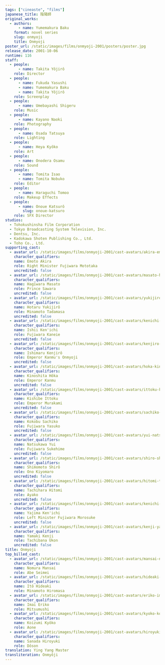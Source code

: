 ```yaml
---
tags: ["cineaste", "films"]
japanese_title: 陰陽師
original_works:
  - authors:
      - name: Yumemakura Baku
    format: novel series
    slug: onmyoji
    title: Onmyoji
poster_url: /static/images/films/onmyoji-2001/posters/poster.jpg
release_date: 2001-10-06
runtime: 116
staff:
  - people:
      - name: Takita Yôjirô
    role: Director
  - people:
      - name: Fukuda Yasushi
      - name: Yumemakura Baku
      - name: Takita Yôjirô
    role: Screenplay
  - people:
      - name: Umebayashi Shigeru
    role: Music
  - people:
      - name: Kayano Naoki
    role: Photography
  - people:
      - name: Osada Tatsuya
    role: Lighting
  - people:
      - name: Heya Kyôko
    role: Art
  - people:
      - name: Onodera Osamu
    role: Sound
  - people:
      - name: Tomita Isao
      - name: Tomita Nobuko
    role: Editor
  - people:
      - name: Haraguchi Tomoo
    role: Makeup Effects
  - people:
      - name: Onoue Katsurô
        slug: onoue-katsuro
    role: SFX Director
studios:
  - Tohokushinsha Film Corporation
  - Tokyo Broadcasting System Television, Inc.
  - Dentsu, Inc.
  - Kadokawa Shoten Publishing Co., Ltd.
  - Toho Co., Ltd.
supporting_cast:
  - avatar_url: /static/images/films/onmyoji-2001/cast-avatars/akira-emoto-0.jpg
    character_qualifiers:
    name: Emoto Akira
    role: Right Minister Fujiwara Mototaka
    uncredited: false
  - avatar_url: /static/images/films/onmyoji-2001/cast-avatars/masato-hagiwara-0.jpg
    character_qualifiers:
    name: Hagiwara Masato
    role: Prince Sawara
    uncredited: false
  - avatar_url: /static/images/films/onmyoji-2001/cast-avatars/yukijiro-hotaru-0.jpg
    character_qualifiers:
    name: Hotaru Yukijirô
    role: Minamoto Tadamasa
    uncredited: false
  - avatar_url: /static/images/films/onmyoji-2001/cast-avatars/kenichi-ishii-0.jpg
    character_qualifiers:
    name: Ishii Ken'ichi
    role: Fujiwara Kaneie
    uncredited: false
  - avatar_url: /static/images/films/onmyoji-2001/cast-avatars/kenjiro-ishimaru-0.jpg
    character_qualifiers:
    name: Ishimaru Kenjirô
    role: Emperor Kanmu's Onmyoji
    uncredited: false
  - avatar_url: /static/images/films/onmyoji-2001/cast-avatars/hoka-kinoshita-0.jpg
    character_qualifiers:
    name: Kinoshita Hôka
    role: Emperor Kanmu
    uncredited: false
  - avatar_url: /static/images/films/onmyoji-2001/cast-avatars/ittoku-kishibe-0.jpg
    character_qualifiers:
    name: Kishibe Ittoku
    role: Emperor Murakami
    uncredited: false
  - avatar_url: /static/images/films/onmyoji-2001/cast-avatars/sachiko-kokobu-0.jpg
    character_qualifiers:
    name: Kokobu Sachiko
    role: Fujiwara Yasuko
    uncredited: false
  - avatar_url: /static/images/films/onmyoji-2001/cast-avatars/yui-natsukawa-0.jpg
    character_qualifiers:
    name: Natsukawa Yui
    role: Fujiwara Sukehime
    uncredited: false
  - avatar_url: /static/images/films/onmyoji-2001/cast-avatars/shiro-shimamoto-0.jpg
    character_qualifiers:
    name: Shimomoto Shirô
    role: Ono Kiyomaro
    uncredited: false
  - avatar_url: /static/images/films/onmyoji-2001/cast-avatars/hitomi-tachihara-0.jpg
    character_qualifiers:
    name: Tachihara Hitomi
    role: Ayako
    uncredited: false
  - avatar_url: /static/images/films/onmyoji-2001/cast-avatars/kenichi-yajima-0.jpg
    character_qualifiers:
    name: Yajima Ken'ichi
    role: Left Minister Fujiwara Morosuke
    uncredited: false
  - avatar_url: /static/images/films/onmyoji-2001/cast-avatars/kenji-yamaki-0.jpg
    character_qualifiers:
    name: Yamaki Kenji
    role: Tachibana Ukon
    uncredited: false
title: Onmyoji
top_billed_cast:
  - avatar_url: /static/images/films/onmyoji-2001/cast-avatars/mansai-nomura-0.jpg
    character_qualifiers:
    name: Nomura Mansai
    role: Abe Seimei
  - avatar_url: /static/images/films/onmyoji-2001/cast-avatars/hideaki-ito-0.jpg
    character_qualifiers:
    name: Itô Hideaki
    role: Minamoto Hiromasa
  - avatar_url: /static/images/films/onmyoji-2001/cast-avatars/eriko-imai-0.jpg
    character_qualifiers:
    name: Imai Eriko
    role: Mitsumushi
  - avatar_url: /static/images/films/onmyoji-2001/cast-avatars/kyoko-koizumi-0.jpg
    character_qualifiers:
    name: Koizumi Kyôko
    role: Aone
  - avatar_url: /static/images/films/onmyoji-2001/cast-avatars/hiroyuki-sanada-0.jpg
    character_qualifiers:
    name: Sanada Hiroyuki
    role: Dôson
translation: Ying Yang Master
transliteration: Onmyôji
---
```

